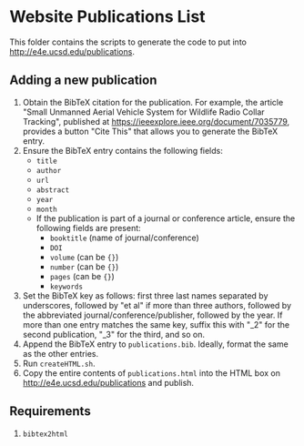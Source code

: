 # Website Publications List

This folder contains the scripts to generate the code to put into http://e4e.ucsd.edu/publications.

## Adding a new publication

1. Obtain the BibTeX citation for the publication.  For example, the article "Small Unmanned Aerial Vehicle System for Wildlife Radio Collar Tracking", published at https://ieeexplore.ieee.org/document/7035779, provides a button "Cite This" that allows you to generate the BibTeX entry.
2. Ensure the BibTeX entry contains the following fields:
	- `title`
	- `author`
	- `url`
	- `abstract`
	- `year`
	- `month`
	- If the publication is part of a journal or conference article, ensure the following fields are present:
		- `booktitle` (name of journal/conference)
		- `DOI`
		- `volume` (can be `{}`)
		- `number` (can be `{}`)
		- `pages` (can be `{}`)
		- `keywords`
3. Set the BibTeX key as follows: first three last names separated by underscores, followed by "et al" if more than three authors, followed by the abbreviated journal/conference/publisher, followed by the year.  If more than one entry matches the same key, suffix this with "\_2" for the second publication, "\_3" for the third, and so on.
4. Append the BibTeX entry to `publications.bib`.  Ideally, format the same as the other entries.
5. Run `createHTML.sh`.
6. Copy the entire contents of `publications.html` into the HTML box on http://e4e.ucsd.edu/publications and publish.

## Requirements
1.  `bibtex2html`
